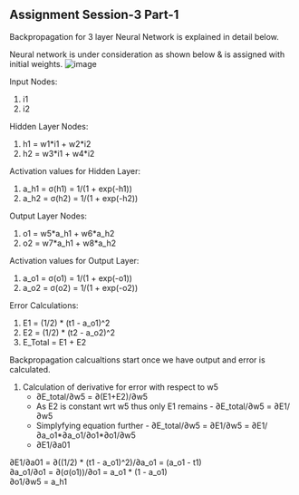 ## Assignment Session-3 Part-1

Backpropagation for 3 layer Neural Network is explained in detail below.

Neural network is under consideration as shown below & is assigned with initial weights.
![image](https://user-images.githubusercontent.com/120099863/211860337-40ddc717-28f0-4ae7-8094-5c371e8c1652.png)

Input Nodes:
1. i1
2. i2

Hidden Layer Nodes:
1. h1 = w1\*i1 + w2\*i2
2. h2 = w3\*i1 + w4\*i2

Activation values for Hidden Layer:
1. a_h1 = σ(h1) = 1/(1 + exp(-h1))
2. a_h2 = σ(h2) = 1/(1 + exp(-h2))

Output Layer Nodes:
1. o1 = w5\*a_h1 + w6\*a_h2
2. o2 = w7\*a_h1 + w8\*a_h2

Activation values for Output Layer:
1. a_o1 = σ(o1) = 1/(1 + exp(-o1))
2. a_o2 = σ(o2) = 1/(1 + exp(-o2))

Error Calculations:
1. E1 = (1/2) \* (t1 - a_o1)^2
2. E2 = (1/2) \* (t2 - a_o2)^2
3. E_Total = E1 + E2

Backpropagation calcualtions start once we have output and error is calculated.
1. Calculation of derivative for error with respect to w5
      - ∂E_total/∂w5 = ∂(E1+E2)/∂w5	
      - As E2 is constant wrt w5 thus only E1 remains
              - ∂E_total/∂w5 = ∂E1/∂w5
      - Simplyfying equation further
        	- ∂E_total/∂w5 = ∂E1/∂w5 = ∂E1/∂a_o1\*∂a_o1/∂o1\*∂o1/∂w5
      - ∂E1/∂a01
			
∂E1/∂a01 = ∂((1/2) * (t1 - a_o1)^2)/∂a_o1 = (a_o1 - t1)			
∂a_o1/∂o1 = ∂(σ(o1))/∂o1 = a_o1 * (1 - a_o1)			
∂o1/∂w5 = a_h1			

